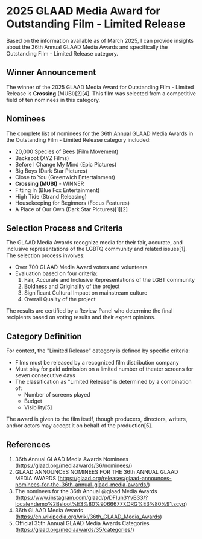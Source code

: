 # 2025 GLAAD Media Award for Outstanding Film - Limited Release

Based on the information available as of March 2025, I can provide insights about the 36th Annual GLAAD Media Awards and specifically the Outstanding Film - Limited Release category.

## Winner Announcement

The winner of the 2025 GLAAD Media Award for Outstanding Film - Limited Release is **Crossing** (MUBI)[2][4]. This film was selected from a competitive field of ten nominees in this category.

## Nominees

The complete list of nominees for the 36th Annual GLAAD Media Awards in the Outstanding Film - Limited Release category included:

- 20,000 Species of Bees (Film Movement)
- Backspot (XYZ Films)
- Before I Change My Mind (Epic Pictures)
- Big Boys (Dark Star Pictures)
- Close to You (Greenwich Entertainment)
- **Crossing (MUBI)** - WINNER
- Fitting In (Blue Fox Entertainment)
- High Tide (Strand Releasing)
- Housekeeping for Beginners (Focus Features)
- A Place of Our Own (Dark Star Pictures)[1][2]

## Selection Process and Criteria

The GLAAD Media Awards recognize media for their fair, accurate, and inclusive representations of the LGBTQ community and related issues[1]. The selection process involves:

- Over 700 GLAAD Media Award voters and volunteers
- Evaluation based on four criteria:
  1. Fair, Accurate and Inclusive Representations of the LGBT community
  2. Boldness and Originality of the project
  3. Significant Cultural Impact on mainstream culture
  4. Overall Quality of the project

The results are certified by a Review Panel who determine the final recipients based on voting results and their expert opinions.

## Category Definition

For context, the "Limited Release" category is defined by specific criteria:
- Films must be released by a recognized film distribution company
- Must play for paid admission on a limited number of theater screens for seven consecutive days
- The classification as "Limited Release" is determined by a combination of:
  - Number of screens played
  - Budget
  - Visibility[5]

The award is given to the film itself, though producers, directors, writers, and/or actors may accept it on behalf of the production[5].

## References

1. 36th Annual GLAAD Media Awards Nominees (https://glaad.org/mediaawards/36/nominees/)
2. GLAAD ANNOUNCES NOMINEES FOR THE 36th ANNUAL GLAAD MEDIA AWARDS (https://glaad.org/releases/glaad-announces-nominees-for-the-36th-annual-glaad-media-awards/)
3. The nominees for the 36th Annual @glaad Media Awards (https://www.instagram.com/glaad/p/DFIun3YvB33/?locale=demo%2Bsloot%E3%80%90666777.ORG%E3%80%91.scyq)
4. 36th GLAAD Media Awards (https://en.wikipedia.org/wiki/36th_GLAAD_Media_Awards)
5. Official 35th Annual GLAAD Media Awards Categories (https://glaad.org/mediaawards/35/categories/)